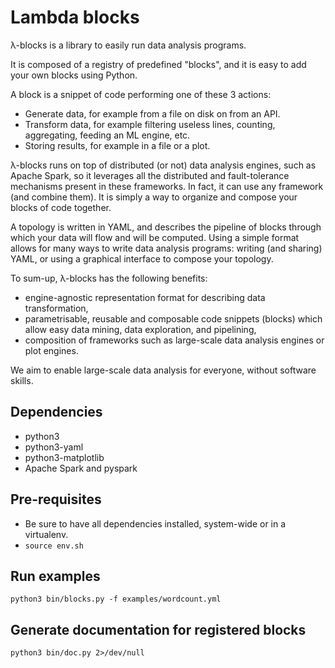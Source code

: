 # Lambda blocks

λ-blocks is a library to easily run data analysis programs.

It is composed of a registry of predefined "blocks", and it is easy to
add your own blocks using Python.

A block is a snippet of code performing one of these 3 actions:
* Generate data, for example from a file on disk on from an API.
* Transform data, for example filtering useless lines, counting,
  aggregating, feeding an ML engine, etc.
* Storing results, for example in a file or a plot.

λ-blocks runs on top of distributed (or not) data analysis engines,
such as Apache Spark, so it leverages all the distributed and
fault-tolerance mechanisms present in these frameworks. In fact, it
can use any framework (and combine them). It is simply a way to
organize and compose your blocks of code together.

A topology is written in YAML, and describes the pipeline of blocks
through which your data will flow and will be computed. Using a simple
format allows for many ways to write data analysis programs: writing
(and sharing) YAML, or using a graphical interface to compose your
topology.

To sum-up, λ-blocks has the following benefits:
* engine-agnostic representation format for describing data
  transformation,
* parametrisable, reusable and composable code snippets (blocks) which
  allow easy data mining, data exploration, and pipelining,
* composition of frameworks such as large-scale data analysis engines
  or plot engines.

We aim to enable large-scale data analysis for everyone, without
software skills.

## Dependencies

* python3
* python3-yaml
* python3-matplotlib
* Apache Spark and pyspark

## Pre-requisites

* Be sure to have all dependencies installed, system-wide or in a
  virtualenv.
* `source env.sh`

## Run examples

```
python3 bin/blocks.py -f examples/wordcount.yml
```

## Generate documentation for registered blocks

```
python3 bin/doc.py 2>/dev/null
```
